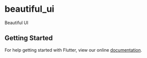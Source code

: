# beautiful_ui

Beautiful UI

## Getting Started

For help getting started with Flutter, view our online
[documentation](http://flutter.io/).
